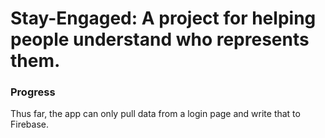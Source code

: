 # Stay-Engaged: A project for helping people understand who represents them. 

### Progress

Thus far, the app can only pull data from a login page and write that to Firebase. 
